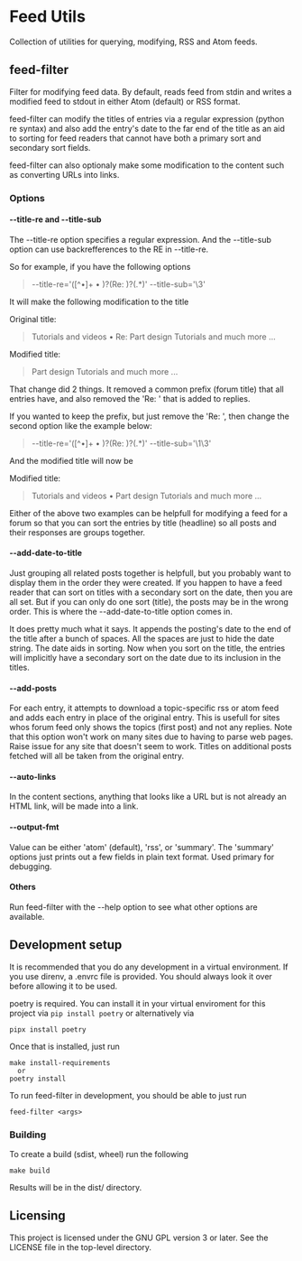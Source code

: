 # Feed Utils

Collection of utilities for querying, modifying, RSS and Atom feeds.

## feed-filter

Filter for modifying feed data.  By default, reads feed from stdin and writes a
modified feed to stdout in either Atom (default) or RSS format.

feed-filter can modify the titles of entries via a regular expression
(python re syntax) and also add the entry's date to the far end of the
title as an aid to sorting for feed readers that cannot have both a
primary sort and secondary sort fields.

feed-filter can also optionaly make some modification to the content
such as converting URLs into links.

### Options

#### --title-re and --title-sub

The --title-re option specifies a regular expression.  And the --title-sub option can use backrefferences to the RE in --title-re.

So for example, if you have the following options
> --title-re='([^•]+ • )?(Re: )?(.*)' --title-sub='\3'

It will make the following modification to the title

Original title:
> Tutorials and videos • Re: Part design Tutorials and much more ...

Modified title:
> Part design Tutorials and much more ...

That change did 2 things.  It removed a common prefix (forum title) that all entries have, and also removed the 'Re: ' that is added to replies.

If you wanted to keep the prefix, but just remove the 'Re: ', then
change the second option like the example below:

> --title-re='([^•]+ • )?(Re: )?(.*)' --title-sub='\1\3'

And the modified title will now be

Modified title:
> Tutorials and videos • Part design Tutorials and much more ...

Either of the above two examples can be helpfull for modifying a feed
for a forum so that you can sort the entries by title (headline) so
all posts and their responses are groups together.

#### --add-date-to-title

Just grouping all related posts together is helpfull, but you probably
want to display them in the order they were created.  If you happen to
have a feed reader that can sort on titles with a secondary sort on
the date, then you are all set.  But if you can only do one sort
(title), the posts may be in the wrong order.  This is where the
--add-date-to-title option comes in.

It does pretty much what it says.  It appends the posting's date to
the end of the title after a bunch of spaces.  All the spaces are just
to hide the date string.  The date aids in sorting.  Now when you sort
on the title, the entries will implicitly have a secondary sort on the
date due to its inclusion in the titles.

#### --add-posts

For each entry, it attempts to download a topic-specific rss or atom
feed and adds each entry in place of the original entry.  This is
usefull for sites whos forum feed only shows the topics (first post)
and not any replies.  Note that this option won't work on many sites
due to having to parse web pages.  Raise issue for any site that
doesn't seem to work.  Titles on additional posts fetched will all
be taken from the original entry.

#### --auto-links

In the content sections, anything that looks like a URL but is not already
an HTML link, will be made into a link.

#### --output-fmt

Value can be either 'atom' (default), 'rss', or 'summary'.  The
'summary' options just prints out a few fields in plain text format.
Used primary for debugging.

#### Others

Run feed-filter with the --help option to see what other options
are available.


## Development setup

It is recommended that you do any development in a virtual
environment.  If you use direnv, a .envrc file is provided.  You
should always look it over before allowing it to be used.

poetry is required.  You can install it in your virtual enviroment
for this project via ```pip install poetry``` or alternatively via

```
pipx install poetry
```

Once that is installed, just run
```
make install-requirements
  or
poetry install
```

To run feed-filter in development, you should be able to just run

```
feed-filter <args>
```

### Building

To create a build (sdist, wheel) run the following

```
make build
```

Results will be in the dist/ directory.

## Licensing

This project is licensed under the GNU GPL version 3 or later.  See the
LICENSE file in the top-level directory.
